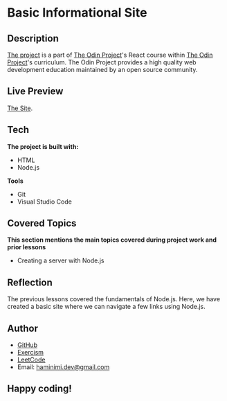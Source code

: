 # Basic Informational Site
## Description
[The project](https://www.theodinproject.com/lessons/nodejs-basic-informational-site) is a part of [The Odin Project](https://www.theodinproject.com/dashboard)'s React course within [The Odin Project](https://www.theodinproject.com/dashboard)'s curriculum. The Odin Project provides a high quality web development education maintained by an open source community.
## Live Preview
[The Site](https://replit.com/@Haminimi/basic-informational-site).
## Tech
**The project is built with:**
- HTML
- Node.js

**Tools**
- Git
- Visual Studio Code
## Covered Topics
**This section mentions the main topics covered during project work and prior lessons**
- Creating a server with Node.js
## Reflection
The previous lessons covered the fundamentals of Node.js. Here, we have created a basic site where we can navigate a few links using Node.js.
## Author
- [GitHub](https://github.com/Haminimi)
- [Exercism](https://exercism.org/profiles/Haminimi)
- [LeetCode](https://leetcode.com/Haminimi/)
- Email: haminimi.dev@gmail.com
## Happy coding!

